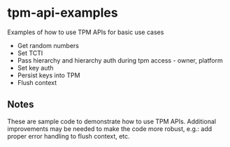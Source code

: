 # tpm-api-examples
Examples of how to use TPM APIs for basic use cases
- Get random numbers
- Set TCTI
- Pass hierarchy and hierarchy auth during tpm access - owner, platform
- Set key auth
- Persist keys into TPM
- Flush context

## Notes
These are sample code to demonstrate how to use TPM APIs. Additional improvements may be needed to make the code more robust, e.g.: add proper error handling to flush context, etc.
